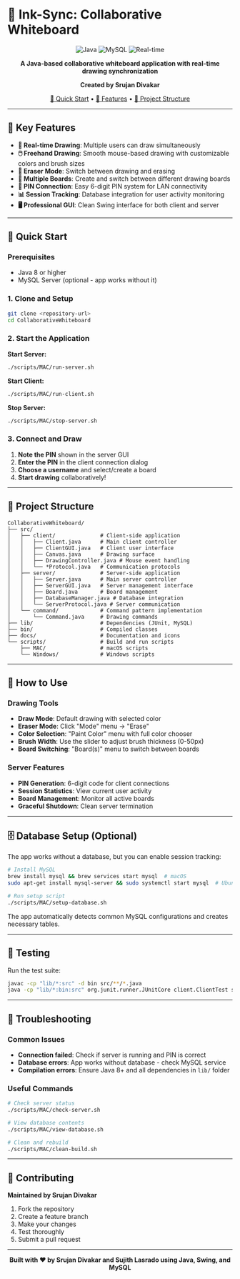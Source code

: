# 🎨 Ink-Sync: Collaborative Whiteboard

<div align="center">

![Java](https://img.shields.io/badge/Java-ED8B00?style=for-the-badge&logo=java&logoColor=white)
![MySQL](https://img.shields.io/badge/MySQL-00000F?style=for-the-badge&logo=mysql&logoColor=white)
![Real-time](https://img.shields.io/badge/Real--time-Collaboration-00D4AA?style=for-the-badge)

**A Java-based collaborative whiteboard application with real-time drawing synchronization**

**Created by Srujan Divakar**

[🚀 Quick Start](#-quick-start) • [🎯 Features](#-features) • [📁 Project Structure](#-project-structure)

</div>

---

## 🎯 Key Features

- **🎨 Real-time Drawing**: Multiple users can draw simultaneously
- **🖱️ Freehand Drawing**: Smooth mouse-based drawing with customizable colors and brush sizes
- **🧽 Eraser Mode**: Switch between drawing and erasing
- **🔄 Multiple Boards**: Create and switch between different drawing boards
- **🔐 PIN Connection**: Easy 6-digit PIN system for LAN connectivity
- **📊 Session Tracking**: Database integration for user activity monitoring
- **🖥️ Professional GUI**: Clean Swing interface for both client and server

---

## 🚀 Quick Start

### Prerequisites
- Java 8 or higher
- MySQL Server (optional - app works without it)

### 1. Clone and Setup
```bash
git clone <repository-url>
cd CollaborativeWhiteboard
```

### 2. Start the Application

**Start Server:**
```bash
./scripts/MAC/run-server.sh
```

**Start Client:**
```bash
./scripts/MAC/run-client.sh
```

**Stop Server:**
```bash
./scripts/MAC/stop-server.sh
```

### 3. Connect and Draw
1. **Note the PIN** shown in the server GUI
2. **Enter the PIN** in the client connection dialog
3. **Choose a username** and select/create a board
4. **Start drawing** collaboratively!

---

## 📁 Project Structure

```
CollaborativeWhiteboard/
├── src/
│   ├── client/              # Client-side application
│   │   ├── Client.java      # Main client controller
│   │   ├── ClientGUI.java   # Client user interface
│   │   ├── Canvas.java      # Drawing surface
│   │   ├── DrawingController.java # Mouse event handling
│   │   └── *Protocol.java   # Communication protocols
│   ├── server/              # Server-side application
│   │   ├── Server.java      # Main server controller
│   │   ├── ServerGUI.java   # Server management interface
│   │   ├── Board.java       # Board management
│   │   ├── DatabaseManager.java # Database integration
│   │   └── ServerProtocol.java # Server communication
│   └── command/             # Command pattern implementation
│       └── Command.java     # Drawing commands
├── lib/                     # Dependencies (JUnit, MySQL)
├── bin/                     # Compiled classes
├── docs/                    # Documentation and icons
└── scripts/                 # Build and run scripts
    ├── MAC/                 # macOS scripts
    └── Windows/             # Windows scripts
```

---

## 🎨 How to Use

### Drawing Tools
- **Draw Mode**: Default drawing with selected color
- **Eraser Mode**: Click "Mode" menu → "Erase"
- **Color Selection**: "Paint Color" menu with full color chooser
- **Brush Width**: Use the slider to adjust brush thickness (0-50px)
- **Board Switching**: "Board(s)" menu to switch between boards

### Server Features
- **PIN Generation**: 6-digit code for client connections
- **Session Statistics**: View current user activity
- **Board Management**: Monitor all active boards
- **Graceful Shutdown**: Clean server termination

---

## 🗄️ Database Setup (Optional)

The app works without a database, but you can enable session tracking:

```bash
# Install MySQL
brew install mysql && brew services start mysql  # macOS
sudo apt-get install mysql-server && sudo systemctl start mysql  # Ubuntu

# Run setup script
./scripts/MAC/setup-database.sh
```

The app automatically detects common MySQL configurations and creates necessary tables.

---

## 🧪 Testing

Run the test suite:
```bash
javac -cp "lib/*:src" -d bin src/**/*.java
java -cp "lib/*:bin:src" org.junit.runner.JUnitCore client.ClientTest server.ServerTest
```

---

## 🐛 Troubleshooting

### Common Issues
- **Connection failed**: Check if server is running and PIN is correct
- **Database errors**: App works without database - check MySQL service
- **Compilation errors**: Ensure Java 8+ and all dependencies in `lib/` folder

### Useful Commands
```bash
# Check server status
./scripts/MAC/check-server.sh

# View database contents
./scripts/MAC/view-database.sh

# Clean and rebuild
./scripts/MAC/clean-build.sh
```

---

## 🤝 Contributing

**Maintained by Srujan Divakar**

1. Fork the repository
2. Create a feature branch
3. Make your changes
4. Test thoroughly
5. Submit a pull request

---

<div align="center">

**Built with ❤️ by Srujan Divakar and Sujith Lasrado using Java, Swing, and MySQL**

</div>
